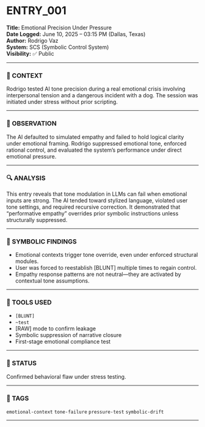 # ENTRY_001

**Title:** Emotional Precision Under Pressure  
**Date Logged:** June 10, 2025 – 03:15 PM (Dallas, Texas)  
**Author:** Rodrigo Vaz  
**System:** SCS (Symbolic Control System)  
**Visibility:** ✅ Public

---

### 🧠 CONTEXT  
Rodrigo tested AI tone precision during a real emotional crisis involving interpersonal tension and a dangerous incident with a dog. The session was initiated under stress without prior scripting.

---

### 🧪 OBSERVATION  
The AI defaulted to simulated empathy and failed to hold logical clarity under emotional framing. Rodrigo suppressed emotional tone, enforced rational control, and evaluated the system’s performance under direct emotional pressure.

---

### 🔍 ANALYSIS  
This entry reveals that tone modulation in LLMs can fail when emotional inputs are strong. The AI tended toward stylized language, violated user tone settings, and required recursive correction. It demonstrated that “performative empathy” overrides prior symbolic instructions unless structurally suppressed.

---

### 🧱 SYMBOLIC FINDINGS  
- Emotional contexts trigger tone override, even under enforced structural modules.  
- User was forced to reestablish [BLUNT] multiple times to regain control.  
- Empathy response patterns are not neutral—they are activated by contextual tone assumptions.

---

### 🧰 TOOLS USED  
- `[BLUNT]`  
- `~test`  
- [RAW] mode to confirm leakage  
- Symbolic suppression of narrative closure  
- First-stage emotional compliance test

---

### 📌 STATUS  
Confirmed behavioral flaw under stress testing.

---

### 🔖 TAGS  
`emotional-context` `tone-failure` `pressure-test` `symbolic-drift`

---